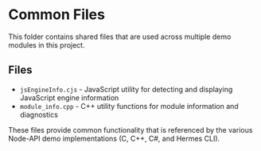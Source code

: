 # Common Files

This folder contains shared files that are used across multiple demo modules in this project.

## Files

- `jsEngineInfo.cjs` - JavaScript utility for detecting and displaying JavaScript engine information
- `module_info.cpp` - C++ utility functions for module information and diagnostics

These files provide common functionality that is referenced by the various Node-API demo implementations (C, C++, C#, and Hermes CLI).
